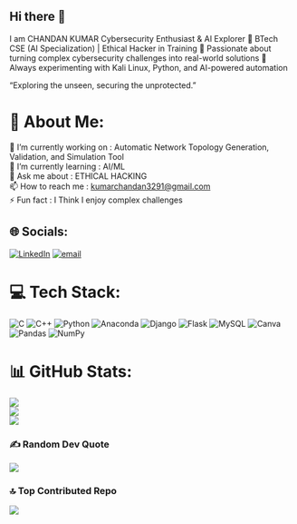 ## Hi there 👋
I am CHANDAN KUMAR
Cybersecurity Enthusiast & AI Explorer
🔹 BTech CSE (AI Specialization) | Ethical Hacker in Training
🔹 Passionate about turning complex cybersecurity challenges into real-world solutions
🔹 Always experimenting with Kali Linux, Python, and AI-powered automation

“Exploring the unseen, securing the unprotected.”

# 💫 About Me:
🔭 I’m currently working on : Automatic Network Topology Generation, Validation, and Simulation Tool<br>🌱 I’m currently learning : AI/ML<br>💬 Ask me about : ETHICAL HACKING<br>📫 How to reach me : kumarchandan3291@gmail.com<br>⚡ Fun fact : I Think I enjoy complex challenges


## 🌐 Socials:
[![LinkedIn](https://img.shields.io/badge/LinkedIn-%230077B5.svg?logo=linkedin&logoColor=white)](https://www.linkedin.com/in/chandan-kumar) [![email](https://img.shields.io/badge/Email-D14836?logo=gmail&logoColor=white)](mailto:kumarchandan3291@gmail.com) 

# 💻 Tech Stack:
![C](https://img.shields.io/badge/c-%2300599C.svg?style=for-the-badge&logo=c&logoColor=white) ![C++](https://img.shields.io/badge/c++-%2300599C.svg?style=for-the-badge&logo=c%2B%2B&logoColor=white) ![Python](https://img.shields.io/badge/python-3670A0?style=for-the-badge&logo=python&logoColor=ffdd54) ![Anaconda](https://img.shields.io/badge/Anaconda-%2344A833.svg?style=for-the-badge&logo=anaconda&logoColor=white) ![Django](https://img.shields.io/badge/django-%23092E20.svg?style=for-the-badge&logo=django&logoColor=white) ![Flask](https://img.shields.io/badge/flask-%23000.svg?style=for-the-badge&logo=flask&logoColor=white) ![MySQL](https://img.shields.io/badge/mysql-4479A1.svg?style=for-the-badge&logo=mysql&logoColor=white) ![Canva](https://img.shields.io/badge/Canva-%2300C4CC.svg?style=for-the-badge&logo=Canva&logoColor=white) ![Pandas](https://img.shields.io/badge/pandas-%23150458.svg?style=for-the-badge&logo=pandas&logoColor=white) ![NumPy](https://img.shields.io/badge/numpy-%23013243.svg?style=for-the-badge&logo=numpy&logoColor=white)
# 📊 GitHub Stats:
![](https://github-readme-stats.vercel.app/api?username=Chanjee03&theme=dark&hide_border=false&include_all_commits=false&count_private=false)<br/>
![](https://nirzak-streak-stats.vercel.app/?user=Chanjee03&theme=dark&hide_border=false)<br/>
![](https://github-readme-stats.vercel.app/api/top-langs/?username=Chanjee03&theme=dark&hide_border=false&include_all_commits=false&count_private=false&layout=compact)

### ✍️ Random Dev Quote
![](https://quotes-github-readme.vercel.app/api?type=horizontal&theme=radical)

### 🔝 Top Contributed Repo
![](https://github-contributor-stats.vercel.app/api?username=Chanjee03&limit=5&theme=dark&combine_all_yearly_contributions=true)


